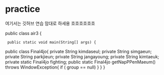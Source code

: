 # practice
여기서는 깃허브 연습 맘대로 하세용
흐흐흐흐흐흐



public class air3 {

     public static void main(String[] args) {

  public class Final4jo{
  private String kimdaseul;
  private String simgaeun;
  private String parkjieun;
  private String jangayoung;
  private String kimtaeuk;
  private static Final4jo fighting;
  public static Final4jo getNapPPenMaeum() throws WindowException{
  if ( group == null)
  }
  }
  }
    
  
